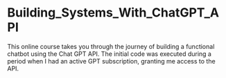 # Building_Systems_With_ChatGPT_API
This online course takes you through the journey of building a functional chatbot using the Chat GPT API. The initial code was executed during a period when I had an active GPT subscription, granting me access to the API. 
